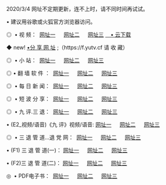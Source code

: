 <p>2020/3/4 网址不定期更新，连不上时，请不同时间再试试。
<p>• 建议用谷歌或火狐官方浏览器访问。
<p>◎  • 视 频： 
<a href="http://mmg.proyectolanuevatierra.com/" target="_blank">网址一</a> 　 
<a href="http://mid.proyectolanuevatierra.com/" target="_blank">网址二</a> 　 
<a href="http://mid.proyectolanuevatierra.com/b.html" target="_blank">网址三</a>  
<a href="https://yadi.sk/d/d0sUeAOpal3njw" target="_blank">　• 云下载 </a></p>
<p>◆ new! <a href="http://mkg.proyectolanuevatierra.com/a.html">•分 享 网 址</a> ;（https://f.yutv.cf 请 收 藏） </p>
<p>◎ </span>  •  小 站：  
<a href="http://mmg.proyectolanuevatierra.com/f.html" target="_blank">网址一</a> 　 
<a href="http://mid.proyectolanuevatierra.com/h.html" target="_blank">网址二</a> 　 
<a href="http://mid.proyectolanuevatierra.com/k/" target="_blank">网址三</a></p>
<p>◎  • 翻 墙 软 件 ：  
<a href="http://mmg.proyectolanuevatierra.com/ff/" target="_blank">网址一</a> 　 
<a href="http://mid.proyectolanuevatierra.com/s/read/a1_nd.html" target="_blank">网址二</a> 　 
<a href="http://mid.proyectolanuevatierra.com/ff/index.html" target="_blank">网址三</a></p>
<p>◎ </span>  • 每 日 新 闻：  
<a href="http://mmg.proyectolanuevatierra.com/day/" target="_blank">网址一</a> 　 
<a href="http://mid.proyectolanuevatierra.com/day/" target="_blank">网址二</a> 　 
<a href="http://mid.proyectolanuevatierra.com/day/index.html" target="_blank">网址三</a></p>
<p>◎ </span>  • 短 波 分 享：  
<a href="http://mmg.proyectolanuevatierra.com/h/" target="_blank">网址一</a> 　 
<a href="http://mid.proyectolanuevatierra.com/h/" target="_blank">网址二</a> 　 
<a href="http://mid.proyectolanuevatierra.com/h/index.html" target="_blank">网址三</a></p>
<p>◎   • 九 评.三 退：  
<a href="http://mmg.proyectolanuevatierra.com/t/" target="_blank">网址一</a> 　 
<a href="http://mid.proyectolanuevatierra.comli/v2/index.html" target="_blank">网址二</a> 　 
<a href="http://mid.proyectolanuevatierra.com/tt/index.html" target="_blank">网址三</a> 　</p>
<p>  • (E2_视频/语音)《九 评》视频/语音: 
<a href="http://mid.proyectolanuevatierra.com/7738.html" target="_blank">网址一</a> 　 
<a href="http://mid.proyectolanuevatierra.com/7614.html" target="_blank">网址二</a> 　 
<a href="http://mid.proyectolanuevatierra.com/7633.html" target="_blank">网址三</a></p>
<p>◎   • 三 退 管 道...退 党 网：  
<a href="http://mmg.proyectolanuevatierra.com/go/td1.html" target="_blank">网址一</a> 　 
<a href="http://mid.proyectolanuevatierra.com/go/td2.html" target="_blank">网址二</a> 　 
<a href="http://mid.proyectolanuevatierra.com/go/td3.html" target="_blank">网址三</a></p>
<p>  • (F1) 三 退 管 道(一)： 
<a href="http://mmg.proyectolanuevatierra.com/dd/" target="_blank">网址一</a> 　 
<a href="http://mid.proyectolanuevatierra.com/s/read/a1_tdx.html" target="_blank">网址二</a> 　 
<a href="http://mid.proyectolanuevatierra.com/dd/" target="_blank">网址三</a></p>
<p>  • (F2)三 退 管 道(二)： 
<a href="http://mid.proyectolanuevatierra.com/d/" target="_blank">网址一</a> 　 
<a href="http://mmg.proyectolanuevatierra.com/d/index.html" target="_blank">网址二</a> 　 
<a href="http://mid.proyectolanuevatierra.com/d/" target="_blank">网址三</a></p>
<p>◎   • PDF电子书：  
<a href="http://mmg.proyectolanuevatierra.com/p/" target="_blank">网址一</a> 　 
<a href="http://mid.proyectolanuevatierra.com/p/index.html" target="_blank">网址二</a> 　 
<a href="http://mid.proyectolanuevatierra.com/p/" target="_blank">网址三</a></p>
